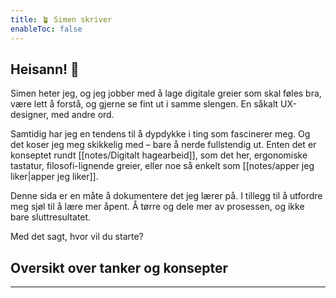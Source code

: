 ```yaml
---
title: 🪴 Simen skriver
enableToc: false
---
```


## Heisann! 👋

Simen heter jeg, og jeg jobber med å lage digitale greier som skal føles bra, være lett å forstå, og gjerne se fint ut i samme slengen. En såkalt UX-designer, med andre ord.

Samtidig har jeg en tendens til å dypdykke i ting som fascinerer meg. Og det koser jeg meg skikkelig med – bare å nerde fullstendig ut. Enten det er konseptet rundt [[notes/Digitalt hagearbeid]], som det her, ergonomiske tastatur, filosofi-lignende greier, eller noe så enkelt som [[notes/apper jeg liker|apper jeg liker]].

Denne sida er en måte å dokumentere det jeg lærer på. I tillegg til å utfordre meg sjøl til å lære mer åpent. Å tørre og dele mer av prosessen, og ikke bare sluttresultatet.

Med det sagt, hvor vil du starte?

## Oversikt over tanker og konsepter
---
